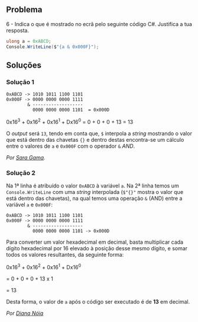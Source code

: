 ## Problema

6 - Indica o que é mostrado no ecrã pelo seguinte código C#. Justifica a tua
resposta.

```cs
ulong a = 0xABCD;
Console.WriteLine($"{a & 0x000F}");
```

## Soluções

### Solução 1

```text
0xABCD -> 1010 1011 1100 1101
0x000F -> 0000 0000 0000 1111
        & -------------------
          0000 0000 0000 1101  = 0x000D 
```

0x16<sup>3</sup> + 0x16<sup>2</sup> + 0x16<sup>1</sup> + Dx16<sup>0</sup>
= 0 + 0 + 0 + 13
= 13

O _output_ será `13`, tendo em conta que, `$` interpola a _string_ mostrando o 
valor que está dentro das chavetas `{}` e dentro destas encontra-se 
um cálculo entre o valores de `a` e `0x000F` com o operador `&` _AND_.

*Por [Sara Gama](https://github.com/serapinta).*

### Solução 2

Na 1ª linha é atribuído o valor `0xABCD` à variável `a`.
Na 2ª linha temos um `Console.WriteLine` com uma _string_ interpolada 
(`$"{}"` mostra o valor que está dentro das chavetas), na qual temos uma 
operação `&` (AND) entre a variável `a` e `0x000F`:

```text
0xABCD -> 1010 1011 1100 1101
0x000F -> 0000 0000 0000 1111
        & -------------------
          0000 0000 0000 1101 -> 0x000D
```

Para converter um valor hexadecimal em decimal, basta multiplicar cada dígito
hexadecimal por 16 elevado à posição desse mesmo dígito, e somar todos os
valores resultantes, da seguinte forma:
  
0x16<sup>3</sup> + 0x16<sup>2</sup> + 0x16<sup>1</sup> + Dx16<sup>0</sup>

= 0 + 0 + 0 + 13 x 1

= 13

Desta forma, o valor de `a` após o código ser executado é de **13** 
em decimal.

*Por [Diana Nóia](https://github.com/DianaNoia)*
